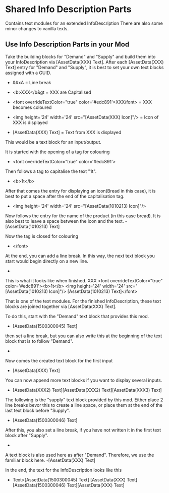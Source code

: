 # Shared Info Description Parts

Contains text modules for an extended InfoDescription
There are also some minor changes to vanilla texts.


## Use Info Description Parts in your Mod

Take the building blocks for "Demand" and "Supply" and build them into your InfoDescription via [AssetData(XXX) Text].
After each [AssetData(XXX) Text] entry for "Demand" and "Supply", it is best to set your own text blocks assigned with a GUID.


- &#xD;&#xA = Line break

- &lt;b&gt;XXX&lt;/b&gt = XXX are Capitalised 

- &lt;font overrideTextColor="true" color='#edc891'&gt;XXX/font&gt; = XXX becomes coloured

- &lt;img height='24' width='24' src="[AssetData(XXX) Icon]"/&gt; = Icon of XXX is displayed

- [AssetData(XXX) Text] = Text from XXX is displayed


This would be a text block for an input/output.

It is started with the opening of a tag for colouring  
- <Text>&lt;font overrideTextColor="true" color='#edc891'&gt;

Then follows a tag to capitalise the text "1t".
- &lt;b&gt;1t&lt;/b&gt; 

After that comes the entry for displaying an icon(Bread in this case), it is best to put a space after the end of the capitalisation tag.
- &lt;img height='24' width='24' src="[AssetData(1010213) Icon]"/&gt;

Now follows the entry for the name of the product (in this case bread). It is also best to leave a space between the icon and the text.
-[AssetData(1010213) Text]

Now the tag is closed for colouring
- &lt;/font&gt;

At the end, you can add a line break. In this way, the next text block you start would begin directly on a new line.
- &#xD;&#xA;

This is what it looks like when finished.
    <Text>
      <GUID>XXX</GUID>
      <Text>&lt;font overrideTextColor="true" color='#edc891'&gt;&lt;b&gt;1t&lt;/b&gt; &lt;img height='24' width='24' src="[AssetData(1010213) Icon]"/&gt; [AssetData(1010213) Text]&lt;/font&gt;&#xD;&#xA;</Text>
    </Text>

That is one of the text modules.
For the finished InfoDescription, these text blocks are joined together via [AssetData(XXX) Text].

To do this, start with the "Demand" text block that provides this mod.
- <Text>[AssetData(1500300045) Text]

then set a line break, but you can also write this at the beginning of the text block that is to follow "Demand".
- &#xD;&#xA;

Now comes the created text block for the first input
- [AssetData(XXX) Text]

You can now append more text blocks if you want to display several inputs.
- [AssetData(XXX2) Text][AssetData(XXX2) Text][AssetData(XXX3) Text]

The following is the "supply" text block provided by this mod. Either place 2 line breaks bevor this to create a line space, or place them at the end of the last text block before "Supply".
- &#xD;&#xA;&#xD;&#xA;[AssetData(1500300046) Text]

After this, you also set a line break, if you have not written it in the first text block after "Supply".
- &#xD;&#xA;

A text block is also used here as after "Demand". Therefore, we use the familiar block here.
-[AssetData(XXX) Text]

In the end, the text for the InfoDescription looks like this
- Text>[AssetData(1500300045) Text]&#xD;&#xA;[AssetData(XXX) Text]&#xD;&#xA;&#xD;&#xA;[AssetData(1500300046) Text][AssetData(XXX) Text]